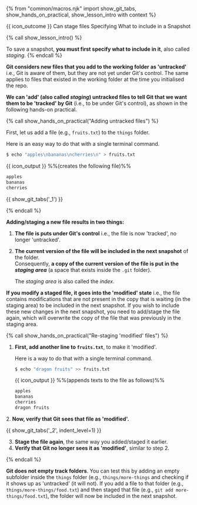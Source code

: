 {% from "common/macros.njk" import show_git_tabs, show_hands_on_practical, show_lesson_intro with context %}

<span id="outcomes">{{ icon_outcome }} Can stage files</span>
<span id="title">Specifying What to include in a Snapshot</span>

<div id="body">

{% call show_lesson_intro() %}

To save a snapshot, **you must first specify what to include in it**, also called _staging_.
{% endcall %}

**Git considers new files that you add to the working folder as 'untracked'** i.e., Git is aware of them, but they are not yet under Git's control. The same applies to files that existed in the working folder at the time you initialised the repo.

**We can 'add' (also called _staging_) untracked files to tell Git that we want them to be 'tracked' by Git** (i.e., to be under Git's control), as shown in the following hands-on practical.

{% call show_hands_on_practical("Adding untracked files") %}

First, let us add a file (e.g., `fruits.txt`) to the `things` folder.

<box type="tip" seamless>

Here is an easy way to do that with a single terminal command.

```bash {.no-line-numbers }
$ echo "apples\nbananas\ncherries\n" > fruits.txt
```
{{ icon_output }} %%(creates the following file)%%

```txt {heading="things/fruits.txt"}
apples
bananas
cherries
```

</box>

{{ show_git_tabs('_1') }}

{% endcall %}

**Adding/staging a new file results in two things:**

1. **The file is puts under Git's control** i.e., the file is now 'tracked', no longer 'untracked'.
2. **The current version of the file will be included in the next snapshot** of the folder.<br>
   Consequently, **a copy of the current version of the file is put in the _staging area_** (a space that exists inside the `.git` folder).
   <box type="tip" seamless>

   The _staging area_ is also called the _index_.
   </box>

**If you modify a staged file, it goes into the 'modified' state** i.e., the file contains modifications that are not present in the copy that is waiting (in the staging area) to be included in the next snapshot. If you wish to include these new changes in the next snapshot, you need to add/stage the file again, which will overwrite the copy of the file that was previously in the staging area.

{% call show_hands_on_practical("Re-staging 'modified' files") %}

1. **First, add another line to `fruits.txt`**, to make it 'modified'.

   <box type="tip" seamless>

   Here is a way to do that with a single terminal command.

   ```bash {.no-line-numbers }
   $ echo "dragon fruits" >> fruits.txt
   ```
   {{ icon_output }} %%(appends texts to the file as follows)%%

   ```txt {heading="things/fruits.txt" highlight-lines="4"}
   apples
   bananas
   cherries
   dragon fruits
   ```
   </box>

2\. **Now, verify that Git sees that file as 'modified'.**

{{ show_git_tabs('_2', indent_level=1) }}

3. **Stage the file again**, the same way you added/staged it earlier.
4. **Verify that Git no longer sees it as 'modified'**, similar to step 2.

{% endcall %}


**Git does not empty track folders**. You can test this by adding an empty subfolder inside the `things` folder (e.g., `things/more-things` and checking if it shows up as 'untracked' (it will not). If you add a file to that folder (e.g., `things/more-things/food.txt`) and then staged that file (e.g., `git add more-things/food.txt`), the folder will now be included in the next snapshot.

</div>

<div id="extras">
</div>
